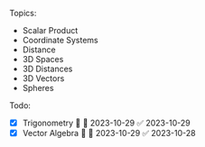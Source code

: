 Topics:
- Scalar Product
- Coordinate Systems
- Distance
- 3D Spaces
- 3D Distances
- 3D Vectors
- Spheres

Todo:
- [x] Trigonometry 🔼 📅 2023-10-29 ✅ 2023-10-29
- [x] Vector Algebra 🔼 📅 2023-10-29 ✅ 2023-10-28